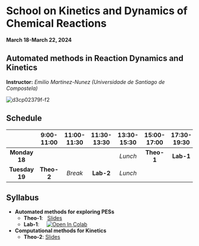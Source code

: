 # School on Kinetics and Dynamics of Chemical Reactions
**March 18-March 22, 2024**<br>


## Automated methods in Reaction Dynamics and Kinetics
**Instructor:** _Emilio Martinez-Nunez (Universidade de Santiago de Compostela)_


![d3cp02379f-f2](https://github.com/emartineznunez/MTC-2024/assets/50674314/df15da09-b195-4e97-b962-b7cad2147ae7)

## Schedule 




| | **9:00-11:00** | **11:00-11:30**  |**11:30-13:30**   |**13:30-15:30**   |**15:00-17:00**   |**17:30-19:30**   |
|:---:|:---:|:---:|:---:|:---:|:---:|:---:|
|**Monday 18**   | ||  |_Lunch_|**Theo-1**  |**Lab-1**  |
|**Tuesday 19**  | **Theo-2** |_Break_ | **Lab-2** | _Lunch_|||


## Syllabus


* **Automated methods for exploring PESs**<br>
  * **Theo-1**:&nbsp;&nbsp;&nbsp;[Slides](https://github.com/emartineznunez/MTC-2024/raw/main/Session1/Automated_methods.pdf)
  * **Lab-1**:&nbsp;&nbsp;&nbsp;&nbsp;&nbsp;[![Open In Colab](https://colab.research.google.com/assets/colab-badge.svg)](https://colab.research.google.com/github/emartineznunez/MTC-2024/blob/main/Session1/AutoMeKin.ipynb)<br>
* **Computational methods for Kinetics**<br>
  * **Theo-2**: [Slides](https://github.com/emartineznunez/MTC-2024/raw/main/Session2/Computational_Kinetics.pdf)



